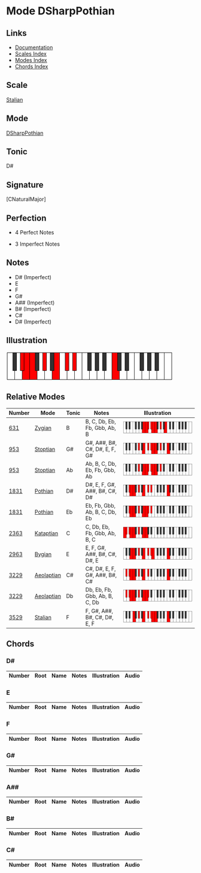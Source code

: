 # Mode DSharpPothian

## Links

- [Documentation](index.md)
- [Scales Index](Scales.md)
- [Modes Index](Modes.md)
- [Chords Index](Chords.md)

## Scale

[Stalian](ScaleStalian.md)

## Mode

[DSharpPothian](ModeDSharpPothian.md)

## Tonic

D#

## Signature

[CNaturalMajor]

## Perfection

 - 4 Perfect Notes

 - 3 Imperfect Notes

## Notes

- D# (Imperfect)
- E
- F
- G#
- A## (Imperfect)
- B# (Imperfect)
- C#
- D# (Imperfect)

## Illustration

![DSharpPothian](ModeDSharpPothian.png)

## Relative Modes

| Number | Mode | Tonic | Notes | Illustration |
|--------|------|-------|-------|--------------|
| [631](https://ianring.com/musictheory/scales/631) | [Zygian](ModeZygian.md) | B | B, C, Db, Eb, Fb, Gbb, Ab, B | ![BNaturalZygian](ModeBNaturalZygian.png) |
| [953](https://ianring.com/musictheory/scales/953) | [Stoptian](ModeStoptian.md) | G# | G#, A##, B#, C#, D#, E, F, G# | ![GSharpStoptian](ModeGSharpStoptian.png) |
| [953](https://ianring.com/musictheory/scales/953) | [Stoptian](ModeStoptian.md) | Ab | Ab, B, C, Db, Eb, Fb, Gbb, Ab | ![AFlatStoptian](ModeAFlatStoptian.png) |
| [1831](https://ianring.com/musictheory/scales/1831) | [Pothian](ModePothian.md) | D# | D#, E, F, G#, A##, B#, C#, D# | ![DSharpPothian](ModeDSharpPothian.png) |
| [1831](https://ianring.com/musictheory/scales/1831) | [Pothian](ModePothian.md) | Eb | Eb, Fb, Gbb, Ab, B, C, Db, Eb | ![EFlatPothian](ModeEFlatPothian.png) |
| [2363](https://ianring.com/musictheory/scales/2363) | [Kataptian](ModeKataptian.md) | C | C, Db, Eb, Fb, Gbb, Ab, B, C | ![CNaturalKataptian](ModeCNaturalKataptian.png) |
| [2963](https://ianring.com/musictheory/scales/2963) | [Bygian](ModeBygian.md) | E | E, F, G#, A##, B#, C#, D#, E | ![ENaturalBygian](ModeENaturalBygian.png) |
| [3229](https://ianring.com/musictheory/scales/3229) | [Aeolaptian](ModeAeolaptian.md) | C# | C#, D#, E, F, G#, A##, B#, C# | ![CSharpAeolaptian](ModeCSharpAeolaptian.png) |
| [3229](https://ianring.com/musictheory/scales/3229) | [Aeolaptian](ModeAeolaptian.md) | Db | Db, Eb, Fb, Gbb, Ab, B, C, Db | ![DFlatAeolaptian](ModeDFlatAeolaptian.png) |
| [3529](https://ianring.com/musictheory/scales/3529) | [Stalian](ModeStalian.md) | F | F, G#, A##, B#, C#, D#, E, F | ![FNaturalStalian](ModeFNaturalStalian.png) |

## Chords

### D#

| Number | Root | Name | Notes | Illustration | Audio |
|--------|------|------|-------|--------------|-------|

### E

| Number | Root | Name | Notes | Illustration | Audio |
|--------|------|------|-------|--------------|-------|

### F

| Number | Root | Name | Notes | Illustration | Audio |
|--------|------|------|-------|--------------|-------|

### G#

| Number | Root | Name | Notes | Illustration | Audio |
|--------|------|------|-------|--------------|-------|

### A##

| Number | Root | Name | Notes | Illustration | Audio |
|--------|------|------|-------|--------------|-------|

### B#

| Number | Root | Name | Notes | Illustration | Audio |
|--------|------|------|-------|--------------|-------|

### C#

| Number | Root | Name | Notes | Illustration | Audio |
|--------|------|------|-------|--------------|-------|

